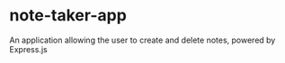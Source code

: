# note-taker-app
An application allowing the user to create and delete notes, powered by Express.js
